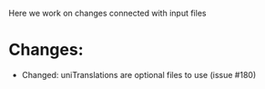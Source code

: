 Here we work on changes connected with input files
# Changes:
* Changed: uniTranslations are optional files to use (issue #180)